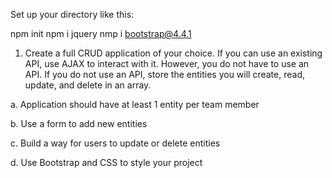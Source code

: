 Set up your directory like this:

npm init
npm i jquery
nmp i bootstrap@4.4.1

1. Create a full CRUD application of your choice. If you can use an existing API, use AJAX to interact with it. However, you do not have to use an API. If you do not use an API, store the entities you will create, read, update, and delete in an array.

a. Application should have at least 1 entity per team member

b. Use a form to add new entities

c. Build a way for users to update or delete entities

d. Use Bootstrap and CSS to style your project